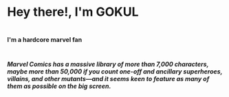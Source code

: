 # Hey there!, I'm GOKUL 
# <h4>I'm a hardcore marvel fan 
# <h5>Marvel Comics has a massive library of more than 7,000 characters, maybe more than 50,000 if you count one-off and ancillary superheroes, villains, and other mutants—and it seems keen to feature as many of them as possible on the big screen.
  

